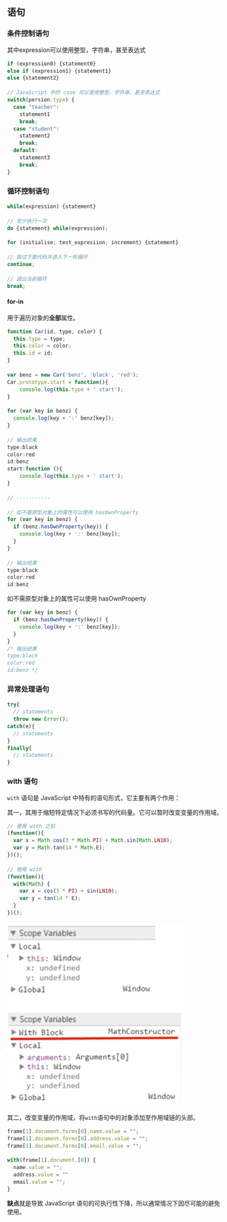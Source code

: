 ## 语句

### 条件控制语句

其中expression可以使用整型，字符串，甚至表达式

```javascript
if (expression0) {statement0}
else if (expression1) {statement1}
else {statement2}

// JavaScript 中的 case 可以使用整型，字符串，甚至表达式
switch(persion.type) {
  case "teacher":
    statement1
    break;
  case "student":
    statement2
    break;
  default:
    statement3
    break;
}
```

### 循环控制语句

```javascript
while(expression) {statement}

// 至少执行一次
do {statement} while(expression);

for (initialise; test_expresiion; increment) {statement}

// 跳过下面代码并进入下一轮循环
continue;

// 退出当前循环
break;
```

#### for-in

用于遍历对象的**全部**属性。

```javascript
function Car(id, type, color) {
  this.type = type;
  this.color = color;
  this.id = id;
}

var benz = new Car('benz', 'black', 'red');
Car.prototype.start = function(){
    console.log(this.type + ' start');
}

for (var key in benz) {
  console.log(key + ':' benz[key]);
}

// 输出结果
type:black
color:red
id:benz
start:function (){
    console.log(this.type + ' start');
}

// -----------

// 如不需原型对象上的属性可以使用 hasOwnProperty
for (var key in benz) {
  if (benz.hasOwnProperty(key)) {
    console.log(key + ':' benz[key]);
  }
}

// 输出结果
type:black
color:red
id:benz
```

如不需原型对象上的属性可以使用 hasOwnProperty

```javascript
for (var key in benz) {
  if (benz.hasOwnProperty(key)) {
    console.log(key + ':' benz[key]);
  }
}
/* 输出结果
type:black
color:red
id:benz */
```

### 异常处理语句

```javascript
try{
  // statements
  throw new Error();
catch(e){
  // statements
}
finally{
  // statements
}
```

### with 语句

`with` 语句是 JavaScript 中特有的语句形式，它主要有两个作用：

其一，其用于缩短特定情况下必须书写的代码量。它可以暂时改变变量的作用域。

```javascript
// 使用 with 之前
(function(){
  var x = Math.cos(3 * Math.PI) + Math.sin(Math.LN10);
  var y = Math.tan(14 * Math.E);
})();

// 使用 with
(function(){
  with(Math) {
    var x = cos(3 * PI) + sin(LN10);
    var y = tan(14 * E);
  }
})();
```

![](../img/W/with-scope.png)

其二，改变变量的作用域，将`with`语句中的对象添加至作用域链的头部。

```javascript
frame[1].document.forms[0].name.value = "";
frame[1].document.forms[0].address.value = "";
frame[1].document.forms[0].email.value = "";

with(frame[1].document.[0]) {
  name.value = "";
  address.value = ""
  email.value = "";
}
```

**缺点**就是导致 JavaScript 语句的可执行性下降，所以通常情况下因尽可能的避免使用。
